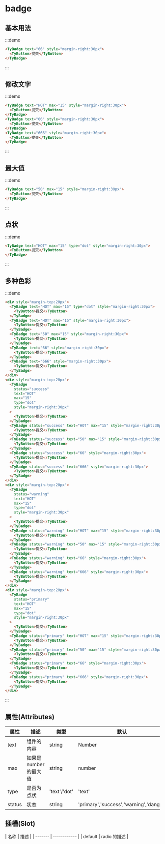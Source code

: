 # badge

## 基本用法

:::demo

```html
<TyBadge text="66" style="margin-right:30px">
  <TyButton>提交</TyButton>
</TyBadge>
```

:::

## 修改文字

:::demo

```html
<TyBadge text="HOT" max="15" style="margin-right:30px">
  <TyButton>提交</TyButton>
</TyBadge>
<TyBadge text="66" style="margin-right:30px">
  <TyButton>提交</TyButton>
</TyBadge>
<TyBadge text="666" style="margin-right:30px">
  <TyButton>提交</TyButton>
</TyBadge>
```

:::

## 最大值

:::demo

```html
<TyBadge text="50" max="15" style="margin-right:30px">
  <TyButton>提交</TyButton>
</TyBadge>
```

:::

## 点状

:::demo

```html
<TyBadge text="HOT" max="15" type="dot" style="margin-right:30px">
  <TyButton>提交</TyButton>
</TyBadge>
```

:::

## 多种色彩

:::demo

```html
<div style="margin-top:20px">
  <TyBadge text="HOT" max="15" type="dot" style="margin-right:30px">
    <TyButton>提交</TyButton>
  </TyBadge>
  <TyBadge text="HOT" max="15" style="margin-right:30px">
    <TyButton>提交</TyButton>
  </TyBadge>
  <TyBadge text="50" max="15" style="margin-right:30px">
    <TyButton>提交</TyButton>
  </TyBadge>
  <TyBadge text="66" style="margin-right:30px">
    <TyButton>提交</TyButton>
  </TyBadge>
  <TyBadge text="666" style="margin-right:30px">
    <TyButton>提交</TyButton>
  </TyBadge>
</div>
<div style="margin-top:20px">
  <TyBadge
    status="success"
    text="HOT"
    max="15"
    type="dot"
    style="margin-right:30px"
  >
    <TyButton>提交</TyButton>
  </TyBadge>
  <TyBadge status="success" text="HOT" max="15" style="margin-right:30px">
    <TyButton>提交</TyButton>
  </TyBadge>
  <TyBadge status="success" text="50" max="15" style="margin-right:30px">
    <TyButton>提交</TyButton>
  </TyBadge>
  <TyBadge status="success" text="66" style="margin-right:30px">
    <TyButton>提交</TyButton>
  </TyBadge>
  <TyBadge status="success" text="666" style="margin-right:30px">
    <TyButton>提交</TyButton>
  </TyBadge>
</div>
<div style="margin-top:20px">
  <TyBadge
    status="warning"
    text="HOT"
    max="15"
    type="dot"
    style="margin-right:30px"
  >
    <TyButton>提交</TyButton>
  </TyBadge>
  <TyBadge status="warning" text="HOT" max="15" style="margin-right:30px">
    <TyButton>提交</TyButton>
  </TyBadge>
  <TyBadge status="warning" text="50" max="15" style="margin-right:30px">
    <TyButton>提交</TyButton>
  </TyBadge>
  <TyBadge status="warning" text="66" style="margin-right:30px">
    <TyButton>提交</TyButton>
  </TyBadge>
  <TyBadge status="warning" text="666" style="margin-right:30px">
    <TyButton>提交</TyButton>
  </TyBadge>
</div>
<div style="margin-top:20px">
  <TyBadge
    status="primary"
    text="HOT"
    max="15"
    type="dot"
    style="margin-right:30px"
  >
    <TyButton>提交</TyButton>
  </TyBadge>
  <TyBadge status="primary" text="HOT" max="15" style="margin-right:30px">
    <TyButton>提交</TyButton>
  </TyBadge>
  <TyBadge status="primary" text="50" max="15" style="margin-right:30px">
    <TyButton>提交</TyButton>
  </TyBadge>
  <TyBadge status="primary" text="66" style="margin-right:30px">
    <TyButton>提交</TyButton>
  </TyBadge>
  <TyBadge status="primary" text="666" style="margin-right:30px">
    <TyButton>提交</TyButton>
  </TyBadge>
</div>
```

:::

## 属性(Attributes)

<div class="listTb">

| 属性   | 描述                   | 类型         | 默认                                   |          |
| ------ | ---------------------- | ------------ | -------------------------------------- | -------- |
| text   | 组件的内容             | string       | Number                                 | ''       |
| max    | 如果是 number 的最大值 | string       | number                                 | '10099'  |
| type   | 是否为点状             | 'text'/'dot' | 'text'                                 |          |
| status | 状态                   | string       | 'primary','success','warning','danger' | 'danger' |

</div>

## 插槽(Slot)
<div class="listTb">
| 名称    | 描述         |
| ------- | ------------ |
| default | radio 的描述 |

</div>